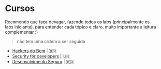 # Cursos

Recomendo que faça devagar, fazendo todos os labs (principalmente os labs iniciante), para entender cada tópico e claro, muito importante a leitura complementar :) 

> não tem uma ordem a ser seguida

- [Hackers do Bem](./hackersDoBem/README.md) | :brazil: 
- [Security for developers](./Security-for-developers/README.md) | :us:
- [Desenvolvimento Seguro]() | :brazil: 
